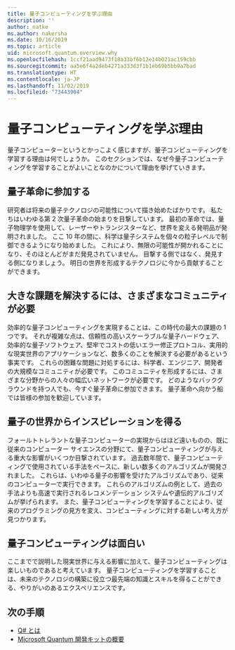 ```yaml
---
title: 量子コンピューティングを学ぶ理由
description: ''
author: natke
ms.author: nakersha
ms.date: 10/16/2019
ms.topic: article
uid: microsoft.quantum.overview.why
ms.openlocfilehash: 1ccf21aad9473f18a33bf6b12e14b021ac159cbb
ms.sourcegitcommit: aa5e6f4a2deb4271a333d3f1b1eb69b5bb9a7bad
ms.translationtype: HT
ms.contentlocale: ja-JP
ms.lasthandoff: 11/02/2019
ms.locfileid: "73443904"
---
```

# <a name="why-learn-quantum-computing"></a>量子コンピューティングを学ぶ理由

量子コンピューターというとかっこよく感じますが、量子コンピューティングを学習する理由は何でしょうか。 このセクションでは、なぜ今量子コンピューティングを学習することがよいことなのかについて理由を挙げていきます。

## <a name="join-the-quantum-revolution"></a>量子革命に参加する

研究者は将来の量子テクノロジの可能性について描き始めたばかりです。 私たちはいわゆる第 2 次量子革命の始まりを目撃しています。 最初の革命では、量子物理学を使用して、レーザーやトランジスターなど、世界を変える発明品が発明されました。 ここ 10 年の間に、科学は量子システムを個々の粒子レベルで制御できるようになり始めました。 これにより、無限の可能性が開かれることになり、そのほとんどがまだ発見されていません。 目撃する側ではなく、発見する側になりましょう。 明日の世界を形成するテクノロジに今から貢献することができます。

## <a name="solving-great-challenges-requires-diverse-communities"></a>大きな課題を解決するには、さまざまなコミュニティが必要

効率的な量子コンピューティングを実現することは、この時代の最大の課題の 1 つです。 それが複雑な点は、信頼性の高いスケーラブルな量子ハードウェア、効率的な量子ソフトウェア、堅牢でコストの低いエラー修正プロトコル、実用的な現実世界のアプリケーションなど、数多くのことを解決する必要があるという事実です。 これらの困難な問題に対処するには、科学者、エンジニア、開発者の大規模なコミュニティが必要です。 このコミュニティを形成するには、さまざまな分野からの人々の幅広いネットワークが必要です。 どのようなバックグラウンドを持つ人でも、今すぐ量子革命に参加できます。 量子革命へ向かう船では皆様の参加を歓迎しています。

## <a name="get-inspired-by-the-quantum-world"></a>量子の世界からインスピレーションを得る

フォールトトレラントな量子コンピューターの実現からはほど遠いものの、既に従来のコンピューター サイエンスの分野にて、量子コンピューティングが与える重大な影響がいくつか目撃されています。 過去数年間で、量子コンピューティングで使用されている手法をベースに、新しい数多くのアルゴリズムが開発されました。 これらは、いわゆる量子の影響を受けたアルゴリズムであり、従来のコンピューターで実行できます。 これらのアルゴリズムの例として、過去の手法よりも高速で実行されるレコメンデーション システムや遺伝的アルゴリズムが挙げられます。 また、量子コンピューティングを学習することにより、従来のプログラミングの見方を変え、コンピューティングに対する新しい考え方が見つかります。

## <a name="quantum-computing-is-fun"></a>量子コンピューティングは面白い

ここまでで説明した現実世界に与える影響に加えて、量子コンピューティングは楽しいものであると考えています。 量子コンピューティングを学習することは、未来のテクノロジの構築に役立つ最先端の知識とスキルを得ることができる、やりがいのあるエクスペリエンスです。

## <a name="next-steps"></a>次の手順

* [Q# とは](xref:microsoft.quantum.overview.qsharp)
* [Microsoft Quantum 開発キットの概要](xref:microsoft.quantum.welcome)
